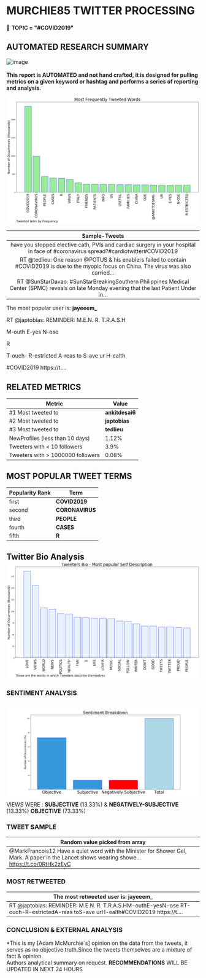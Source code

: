 # MURCHIE85 TWITTER PROCESSING 
&#x1F34E; **TOPIC = "#COVID2019"**

## AUTOMATED RESEARCH SUMMARY

![image](https://marketingplatform.google.com/about/static/images/gmp/analytics-smb-benefit.jpg)
<br></br>
<b> This report is AUTOMATED and not hand crafted, it is designed for pulling metrics on a given keyword or hashtag and performs a series of reporting and analysis.</b>



![image](TWEETS.png)



|                **Sample-Tweets**        |
| :-------------: |
| have you stopped elective cath, PVIs and cardiac surgery in your hospital in face of #coronavirus spread?#cardiotwitter#COVID2019 |
| RT @tedlieu: One reason @POTUS &amp; his enablers failed to contain #COVID2019 is due to the myopic focus on China. The virus was also carried… |
| RT @SunStarDavao: #SunStarBreakingSouthern Philippines Medical Center (SPMC) reveals on late Monday evening that the last Patient Under In… |

The most popular user is: **jayeeem_**
<div class="alert alert-block alert-danger"> RT @japtobias: REMINDER: M.E.N. R. T.R.A.S.H

M-outh
E-yes
N-ose
 
R

T-ouch-
R-estricted
A-reas to
S-ave ur
H-ealth

#COVID2019 https://t.…</div>

## RELATED METRICS<br>
| Metric | Value |
| ------------- | ------------- |
| #1 Most tweeted to  | **ankitdesai6** |
| #2 Most tweeted to  | **japtobias** |
| #3 Most tweeted to  | **tedlieu** |
| NewProfiles (less than 10 days) | 1.12%  |
| Tweeters with < 10 followers  | 3.9%|
| Tweeters with > 1000000 followers  | 0.08%  |



## MOST POPULAR TWEET TERMS 


| Popularity Rank  | Term |
| ------------- | ------------- |
| first  | **COVID2019**  |
| second  | **CORONAVIRUS**  |
| third  | **PEOPLE** |
| fourth  | **CASES**  |
| fifth  | **R**  |


## Twitter Bio Analysis![image](BIO.png)
### SENTIMENT ANALYSIS
![image](sentiment.png)
VIEWS WERE : **SUBJECTIVE**  (13.33%) & **NEGATIVELY-SUBJECTIVE** (13.33%) **OBJECTIVE** (73.33%)

### TWEET SAMPLE 
| Random value picked from array |
| ------------- |
|@MarkFrancois12 Have a quiet word with the Minister for Shower Gel, Mark. A paper in the Lancet shows wearing showe… https://t.co/0RtHk2zEyC |

### MOST RETWEETED 

| The most retweeted user is: **jayeeem_**  |
| ------------- |
| RT @japtobias: REMINDER: M.E.N. R. T.R.A.S.HM-outhE-yesN-ose RT-ouch-R-estrictedA-reas toS-ave urH-ealth#COVID2019 https://t.… |

### CONCLUSION & EXTERNAL ANALYSIS

*This is my [Adam McMurchie`s] opinion on the data from the tweets, it serves as no objective truth.Since the tweets themselves are a mixture of fact & opinion.<br>
Authors analytical summary on request.
**RECOMMENDATIONS** WILL BE UPDATED IN NEXT  24 HOURS <br>